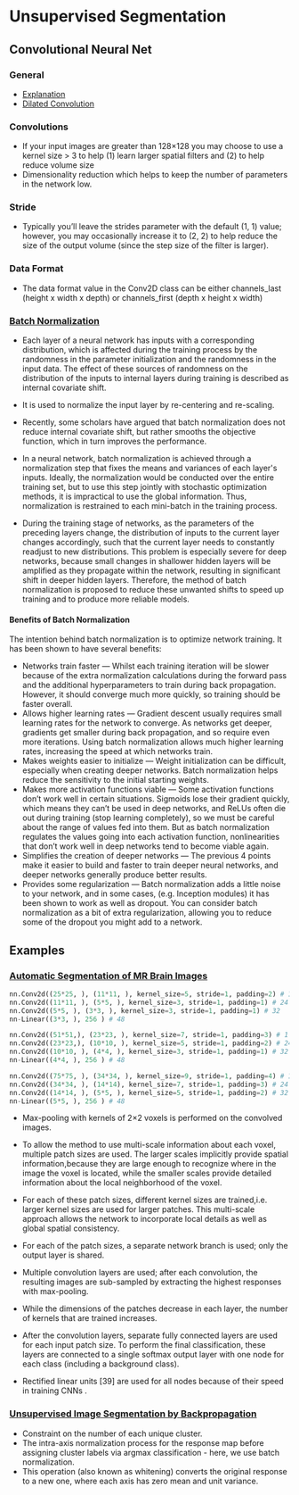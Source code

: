 # Unsupervised Segmentation

## Convolutional Neural Net

### General

- [Explanation](https://www.pyimagesearch.com/2018/12/31/keras-conv2d-and-convolutional-layers/)
- [Dilated Convolution](https://erogol.com/dilated-convolution/)

### Convolutions

- If your input images are greater than 128×128 you may choose to use a kernel size > 3 to help (1) learn larger spatial filters and (2) to help reduce volume size
- Dimensionality reduction which helps to keep the number of parameters in the network low.

### Stride

- Typically you’ll leave the strides parameter with the default (1, 1) value; however, you may occasionally increase it to (2, 2) to help reduce the size of the output volume (since the step size of the filter is larger).

### Data Format

- The data format value in the Conv2D class can be either channels_last (height x width x depth) or channels_first (depth x height x width)

### [Batch Normalization](https://en.wikipedia.org/wiki/Batch_normalization)

- Each layer of a neural network has inputs with a corresponding distribution, which is affected during the training process by the randomness in the parameter initialization and the randomness in the input data. The effect of these sources of randomness on the distribution of the inputs to internal layers during training is described as internal covariate shift.
- It is used to normalize the input layer by re-centering and re-scaling.
- Recently, some scholars have argued that batch normalization does not reduce internal covariate shift, but rather smooths the objective function, which in turn improves the performance.

- In a neural network, batch normalization is achieved through a normalization step that fixes the means and variances of each layer's inputs. Ideally, the normalization would be conducted over the entire training set, but to use this step jointly with stochastic optimization methods, it is impractical to use the global information. Thus, normalization is restrained to each mini-batch in the training process.
- During the training stage of networks, as the parameters of the preceding layers change, the distribution of inputs to the current layer changes accordingly, such that the current layer needs to constantly readjust to new distributions. This problem is especially severe for deep networks, because small changes in shallower hidden layers will be amplified as they propagate within the network, resulting in significant shift in deeper hidden layers. Therefore, the method of batch normalization is proposed to reduce these unwanted shifts to speed up training and to produce more reliable models.

#### Benefits of Batch Normalization

The intention behind batch normalization is to optimize network training. It has been shown to have several benefits:

- Networks train faster — Whilst each training iteration will be slower because of the extra normalization calculations during the forward pass and the additional hyperparameters to train during back propagation. However, it should converge much more quickly, so training should be faster overall.
- Allows higher learning rates — Gradient descent usually requires small learning rates for the network to converge. As networks get deeper, gradients get smaller during back propagation, and so require even more iterations. Using batch normalization allows much higher learning rates, increasing the speed at which networks train.
- Makes weights easier to initialize — Weight initialization can be difficult, especially when creating deeper networks. Batch normalization helps reduce the sensitivity to the initial starting weights.
- Makes more activation functions viable — Some activation functions don’t work well in certain situations. Sigmoids lose their gradient quickly, which means they can’t be used in deep networks, and ReLUs often die out during training (stop learning completely), so we must be careful about the range of values fed into them. But as batch normalization regulates the values going into each activation function, nonlinearities that don’t work well in deep networks tend to become viable again.
- Simplifies the creation of deeper networks — The previous 4 points make it easier to build and faster to train deeper neural networks, and deeper networks generally produce better results.
- Provides some regularization — Batch normalization adds a little noise to your network, and in some cases, (e.g. Inception modules) it has been shown to work as well as dropout. You can consider batch normalization as a bit of extra regularization, allowing you to reduce some of the dropout you might add to a network.

## Examples

### [Automatic Segmentation of MR Brain Images](https://arxiv.org/pdf/1704.03295.pdf)

```Python
nn.Conv2d((25*25, ), (11*11, ), kernel_size=5, stride=1, padding=2) # 1
nn.Conv2d((11*11, ), (5*5, ), kernel_size=3, stride=1, padding=1) # 24
nn.Conv2d((5*5, ), (3*3, ), kernel_size=3, stride=1, padding=1) # 32
nn-Linear((3*3, ), 256 ) # 48

nn.Conv2d((51*51,), (23*23, ), kernel_size=7, stride=1, padding=3) # 1
nn.Conv2d((23*23,), (10*10, ), kernel_size=5, stride=1, padding=2) # 24
nn.Conv2d((10*10, ), (4*4, ), kernel_size=3, stride=1, padding=1) # 32
nn-Linear((4*4, ), 256 ) # 48

nn.Conv2d((75*75, ), (34*34, ), kernel_size=9, stride=1, padding=4) # 1 
nn.Conv2d((34*34, ), (14*14), kernel_size=7, stride=1, padding=3) # 24
nn.Conv2d((14*14, ), (5*5, ), kernel_size=5, stride=1, padding=2) # 32
nn-Linear((5*5, ), 256 ) # 48

```

- Max-pooling with kernels of 2×2 voxels is performed on the convolved images.
- To allow the method to use multi-scale information about each voxel, multiple patch sizes are used. The larger scales implicitly provide spatial information,because they are large enough to recognize where in the image the voxel is located, while the smaller scales provide detailed information about the local neighborhood of the voxel.
- For each of these patch sizes, different kernel sizes are trained,i.e. larger kernel sizes are used for larger patches. This multi-scale approach allows the network to incorporate local details as well as global spatial consistency.
- For each of the patch sizes, a separate network branch is used; only the output layer is shared.
- Multiple convolution layers are used; after each convolution, the resulting images are sub-sampled by extracting the highest responses with max-pooling.
- While the dimensions of the patches decrease in each layer, the number of kernels that are trained increases.
- After the convolution layers, separate fully connected layers are used for each input patch size. To perform the final classification, these layers are connected to a single softmax output layer with one node for each class (including a background class).

- Rectified linear units [39] are used for all nodes because of their speed in training CNNs .

### [Unsupervised Image Segmentation by Backpropagation](https://arxiv.org/pdf/1704.03295.pdf)

- Constraint on the number of each unique cluster.
- The intra-axis normalization process for the response map before assigning cluster labels via argmax classification - here, we use batch normalization.
- This operation (also known as whitening) converts the original response to a new one, where each axis has zero mean and unit variance.